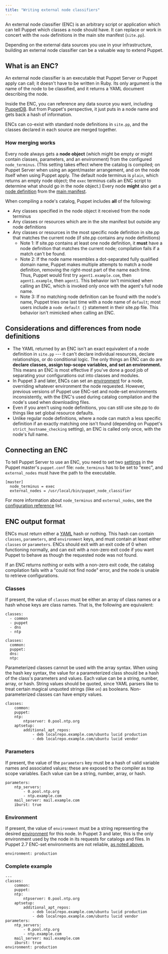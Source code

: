 ```yaml
---
title: "Writing external node classifiers"
---
```


[environment]: ./environments.html
[node definition]: ./lang_node_definitions.html
[main manifest]: ./dirs_manifest.html

An external node classifier (ENC) is an arbitrary script or application which can tell Puppet which classes a node should have. It can replace or work in concert with the `node` definitions in the main site manifest (`site.pp`).

Depending on the external data sources you use in your infrastructure, building an external node classifier can be a valuable way to extend Puppet.

## What is an ENC?

An external node classifier is an executable that Puppet Server or Puppet apply can call; it doesn't have to be written in Ruby. Its only argument is the name of the node to be classified, and it returns a YAML document describing the node.

Inside the ENC, you can reference any data source you want, including [PuppetDB]({{puppetdb}}). But from Puppet's perspective, it just puts in a node name and gets back a hash of information.

ENCs can co-exist with standard node definitions in `site.pp`, and the classes declared in each source are merged together.

### How merging works

Every node always gets a **node object** (which might be empty or might contain classes, parameters, and an environment) from the configured `node_terminus`. (This setting takes effect where the catalog is compiled; on Puppet Server when using an agent/master arrangement, and on the node itself when using Puppet apply. The default node terminus is `plain`, which returns an empty node object; the `exec` terminus calls an ENC script to determine what should go in the node object.) Every node **might** also get a [node definition][] from the [main manifest][].

When compiling a node's catalog, Puppet includes **all** of the following:

* Any classes specified in the node object it received from the node terminus
* Any classes or resources which are in the site manifest but outside any node definitions
* Any classes or resources in the most specific node definition in site.pp that matches the current node (if site.pp contains any node definitions)
    * Note 1: If site.pp contains at least one node definition, it **must** have a node definition that matches the current node; compilation fails if a match can't be found.
    * Note 2: If the node name resembles a dot-separated fully qualified domain name, Puppet makes multiple attempts to match a node definition, removing the right-most part of the name each time. Thus, Puppet would first try `agent1.example.com`, then `agent1.example`, then `agent1`. This behavior isn't mimicked when calling an ENC, which is invoked only once with the agent's full node name.
    * Note 3: If no matching node definition can be found with the node's name, Puppet tries one last time with a node name of `default`; most users include a `node default {}` statement in their site.pp file. This behavior isn't mimicked when calling an ENC.


## Considerations and differences from node definitions

[above]: #considerations-and-differences-from-node-definitions

* The YAML returned by an ENC isn't an exact equivalent of a node definition in `site.pp` --- it can't declare individual resources, declare relationships, or do conditional logic. The only things an ENC can do are **declare classes, assign top-scope variables, and set an environment.** This means an ENC is most effective if you've done a good job of separating your configurations out into classes and modules.
* In Puppet 3 and later, ENCs can set an [environment][] for a node,  overriding whatever environment the node requested. However, previous versions of Puppet use ENC-set and node-set environments inconsistently, with the ENC's used during catalog compilation and the node's used when downloading files.
* Even if you aren't using node definitions, you can still use site.pp to do things like set global resource defaults.
* Unlike regular node definitions, where a node can match a less specific definition if an exactly matching one isn't found (depending on Puppet's `strict_hostname_checking` setting), an ENC is called only once, with the node's full name.


## Connecting an ENC

To tell Puppet Server to use an ENC, you need to set two [settings](./config_about_settings.html) in the Puppet master's `puppet.conf` file: `node_terminus` has to be set to "exec", and `external_nodes` must have the path to the executable.

    [master]
      node_terminus = exec
      external_nodes = /usr/local/bin/puppet_node_classifier

For more information about `node_terminus` and `external_nodes`, see the [configuration reference](./configuration.html) list.


## ENC output format

ENCs must return either a [YAML](http://www.yaml.org) hash or nothing. This hash can contain `classes`, `parameters`, and `environment` keys, and must contain at least either `classes` or `parameters`. ENCs should exit with an exit code of 0 when functioning normally, and can exit with a non-zero exit code if you want Puppet to behave as though the requested node was not found.

If an ENC returns nothing or exits with a non-zero exit code, the catalog compilation fails with a "could not find node" error, and the node is unable to retrieve configurations.

### Classes

If present, the value of `classes` must be either an array of class names or a hash whose keys are class names. That is, the following are equivalent:

    classes:
      - common
      - puppet
      - dns
      - ntp

    classes:
      common:
      puppet:
      dns:
      ntp:

Parameterized classes cannot be used with the array syntax. When using the hash key syntax, the value for a parameterized class should be a hash of the class's parameters and values. Each value can be a string, number, array, or hash. String values should be quoted, since YAML parsers like to treat certain magical unquoted strings (like `on`) as booleans. Non-parameterized classes can have empty values.

    classes:
        common:
        puppet:
        ntp:
            ntpserver: 0.pool.ntp.org
        aptsetup:
            additional_apt_repos:
                - deb localrepo.example.com/ubuntu lucid production
                - deb localrepo.example.com/ubuntu lucid vendor

### Parameters

If present, the value of the `parameters` key must be a hash of valid variable names and associated values; these are exposed to the compiler as top scope variables. Each value can be a string, number, array, or hash.

    parameters:
        ntp_servers:
            - 0.pool.ntp.org
            - ntp.example.com
        mail_server: mail.example.com
        iburst: true


### Environment

If present, the value of `environment` must be a string representing the desired [environment][] for this node. In Puppet 3 and later, this is the only environment used by the node in its requests for catalogs and files. In Puppet 2.7 ENC-set environments are not reliable, [as noted above.][above]

    environment: production

### Complete example

    ---
    classes:
        common:
        puppet:
        ntp:
            ntpserver: 0.pool.ntp.org
        aptsetup:
            additional_apt_repos:
                - deb localrepo.example.com/ubuntu lucid production
                - deb localrepo.example.com/ubuntu lucid vendor
    parameters:
        ntp_servers:
            - 0.pool.ntp.org
            - ntp.example.com
        mail_server: mail.example.com
        iburst: true
    environment: production

